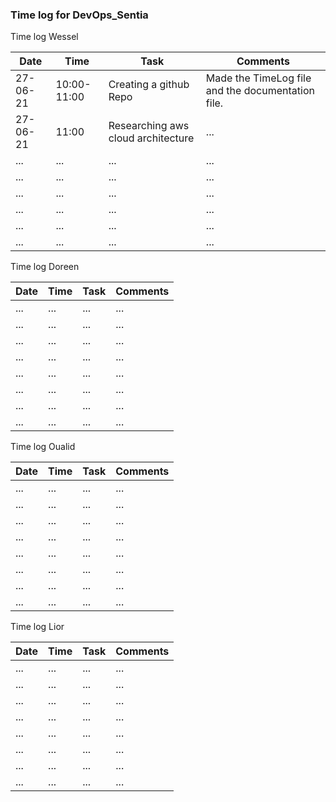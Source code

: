 ### Time log for DevOps_Sentia

Time log Wessel

|Date|Time|Task|Comments|
|----|----|----|--------|
|27-06-21|10:00-11:00|Creating a github Repo|Made the TimeLog file and the documentation file.|
|27-06-21|11:00|Researching aws cloud architecture|...|
|...|...|...|...|
|...|...|...|...|
|...|...|...|...|
|...|...|...|...|
|...|...|...|...|
|...|...|...|...|

Time log Doreen

|Date|Time|Task|Comments|
|----|----|----|--------|
|...|...|...|...|
|...|...|...|...|
|...|...|...|...|
|...|...|...|...|
|...|...|...|...|
|...|...|...|...|
|...|...|...|...|
|...|...|...|...|

Time log Oualid

|Date|Time|Task|Comments|
|----|----|----|--------|
|...|...|...|...|
|...|...|...|...|
|...|...|...|...|
|...|...|...|...|
|...|...|...|...|
|...|...|...|...|
|...|...|...|...|
|...|...|...|...|

Time log Lior

|Date|Time|Task|Comments|
|----|----|----|--------|
|...|...|...|...|
|...|...|...|...|
|...|...|...|...|
|...|...|...|...|
|...|...|...|...|
|...|...|...|...|
|...|...|...|...|
|...|...|...|...|